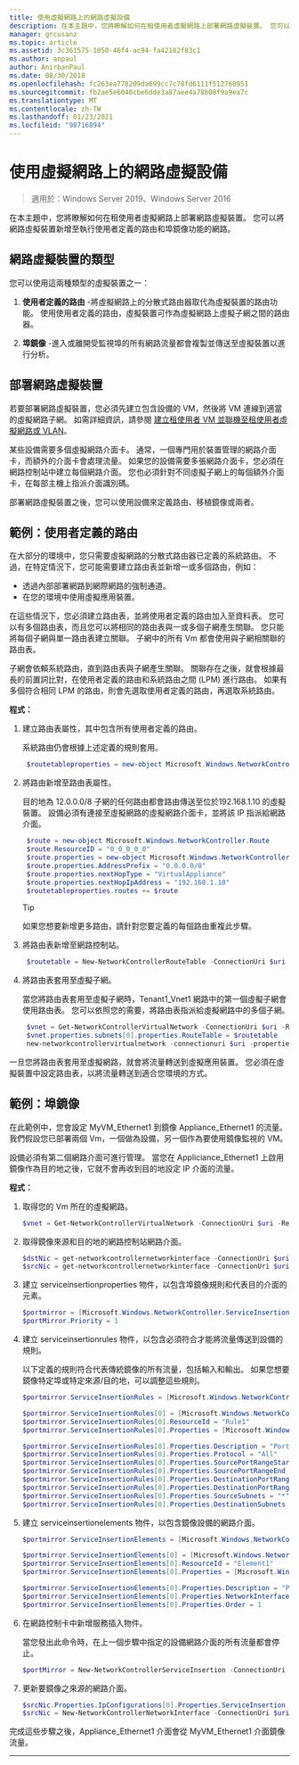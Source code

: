 ```yaml
---
title: 使用虛擬網路上的網路虛擬設備
description: 在本主題中，您將瞭解如何在租使用者虛擬網路上部署網路虛擬裝置。 您可以將網路虛擬裝置新增至執行使用者定義的路由和埠鏡像功能的網路。
manager: grcusanz
ms.topic: article
ms.assetid: 3c361575-1050-46f4-ac94-fa42102f83c1
ms.author: anpaul
author: AnirbanPaul
ms.date: 08/30/2018
ms.openlocfilehash: fc263ea778209da699cc7c78fd6111f512760951
ms.sourcegitcommit: fb2ae5e6040cbe6dde3a87aee4a78b08f9a9ea7c
ms.translationtype: MT
ms.contentlocale: zh-TW
ms.lasthandoff: 01/23/2021
ms.locfileid: "98716894"
---
```

# <a name="use-network-virtual-appliances-on-a-virtual-network"></a>使用虛擬網路上的網路虛擬設備

>適用於：Windows Server 2019、Windows Server 2016

在本主題中，您將瞭解如何在租使用者虛擬網路上部署網路虛擬裝置。 您可以將網路虛擬裝置新增至執行使用者定義的路由和埠鏡像功能的網路。

## <a name="types-of-network-virtual-appliances"></a>網路虛擬裝置的類型

您可以使用這兩種類型的虛擬裝置之一：

1. **使用者定義的路由** -將虛擬網路上的分散式路由器取代為虛擬裝置的路由功能。  使用使用者定義的路由，虛擬裝置可作為虛擬網路上虛擬子網之間的路由器。

2. **埠鏡像** -進入或離開受監視埠的所有網路流量都會複製並傳送至虛擬裝置以進行分析。


## <a name="deploying-a-network-virtual-appliance"></a>部署網路虛擬裝置

若要部署網路虛擬裝置，您必須先建立包含設備的 VM，然後將 VM 連線到適當的虛擬網路子網。 如需詳細資訊，請參閱 [建立租使用者 VM 並聯機至租使用者虛擬網路或 VLAN](Create-a-Tenant-VM.md)。

某些設備需要多個虛擬網路介面卡。 通常，一個專門用於裝置管理的網路介面卡，而額外的介面卡會處理流量。  如果您的設備需要多張網路介面卡，您必須在網路控制站中建立每個網路介面。 您也必須針對不同虛擬子網上的每個額外介面卡，在每部主機上指派介面識別碼。

部署網路虛擬裝置之後，您可以使用設備來定義路由、移植鏡像或兩者。


## <a name="example-user-defined-routing"></a>範例：使用者定義的路由

在大部分的環境中，您只需要虛擬網路的分散式路由器已定義的系統路由。 不過，在特定情況下，您可能需要建立路由表並新增一或多個路由，例如：

- 透過內部部署網路到網際網路的強制通道。
- 在您的環境中使用虛擬應用裝置。

在這些情況下，您必須建立路由表，並將使用者定義的路由加入至資料表。 您可以有多個路由表，而且您可以將相同的路由表與一或多個子網產生關聯。 您只能將每個子網與單一路由表建立關聯。 子網中的所有 Vm 都會使用與子網相關聯的路由表。

子網會依賴系統路由，直到路由表與子網產生關聯。 關聯存在之後，就會根據最長的前置詞比對，在使用者定義的路由和系統路由之間 (LPM) 進行路由。 如果有多個符合相同 LPM 的路由，則會先選取使用者定義的路由，再選取系統路由。

**程式：**

1. 建立路由表屬性，其中包含所有使用者定義的路由。<p>系統路由仍會根據上述定義的規則套用。

   ```PowerShell
    $routetableproperties = new-object Microsoft.Windows.NetworkController.RouteTableProperties
   ```

2. 將路由新增至路由表屬性。<p>目的地為 12.0.0.0/8 子網的任何路由都會路由傳送至位於192.168.1.10 的虛擬裝置。 設備必須有連接至虛擬網路的虛擬網路介面卡，並將該 IP 指派給網路介面。

   ```PowerShell
    $route = new-object Microsoft.Windows.NetworkController.Route
    $route.ResourceID = "0_0_0_0_0"
    $route.properties = new-object Microsoft.Windows.NetworkController.RouteProperties
    $route.properties.AddressPrefix = "0.0.0.0/0"
    $route.properties.nextHopType = "VirtualAppliance"
    $route.properties.nextHopIpAddress = "192.168.1.10"
    $routetableproperties.routes += $route
   ```
   >[!TIP]
   >如果您想要新增更多路由，請針對您要定義的每個路由重複此步驟。

3. 將路由表新增至網路控制站。

   ```PowerShell
    $routetable = New-NetworkControllerRouteTable -ConnectionUri $uri -ResourceId "Route1" -Properties $routetableproperties
   ```

4. 將路由表套用至虛擬子網。<p>當您將路由表套用至虛擬子網時，Tenant1_Vnet1 網路中的第一個虛擬子網會使用路由表。 您可以依照您的需要，將路由表指派給虛擬網路中的多個子網。

   ```PowerShell
    $vnet = Get-NetworkControllerVirtualNetwork -ConnectionUri $uri -ResourceId "Tenant1_VNet1"
    $vnet.properties.subnets[0].properties.RouteTable = $routetable
    new-networkcontrollervirtualnetwork -connectionuri $uri -properties $vnet.properties -resourceId $vnet.resourceid
   ```

一旦您將路由表套用至虛擬網路，就會將流量轉送到虛擬應用裝置。 您必須在虛擬裝置中設定路由表，以將流量轉送到適合您環境的方式。

## <a name="example-port-mirroring"></a>範例：埠鏡像

在此範例中，您會設定 MyVM_Ethernet1 到鏡像 Appliance_Ethernet1 的流量。  我們假設您已部署兩個 Vm，一個做為設備，另一個作為要使用鏡像監視的 VM。

設備必須有第二個網路介面可進行管理。 當您在 Appliciance_Ethernet1 上啟用鏡像作為目的地之後，它就不會再收到目的地設定 IP 介面的流量。


**程式：**

1. 取得您的 Vm 所在的虛擬網路。

   ```PowerShell
   $vnet = Get-NetworkControllerVirtualNetwork -ConnectionUri $uri -ResourceId "Tenant1_VNet1"
   ```

2. 取得鏡像來源和目的地的網路控制站網路介面。

   ```PowerShell
   $dstNic = get-networkcontrollernetworkinterface -ConnectionUri $uri -ResourceId "Appliance_Ethernet1"
   $srcNic = get-networkcontrollernetworkinterface -ConnectionUri $uri -ResourceId "MyVM_Ethernet1"
   ```

3. 建立 serviceinsertionproperties 物件，以包含埠鏡像規則和代表目的介面的元素。

   ```PowerShell
   $portmirror = [Microsoft.Windows.NetworkController.ServiceInsertionProperties]::new()
   $portMirror.Priority = 1
   ```

4. 建立 serviceinsertionrules 物件，以包含必須符合才能將流量傳送到設備的規則。<p>以下定義的規則符合代表傳統鏡像的所有流量，包括輸入和輸出。  如果您想要鏡像特定埠或特定來源/目的地，可以調整這些規則。

   ```PowerShell
   $portmirror.ServiceInsertionRules = [Microsoft.Windows.NetworkController.ServiceInsertionRule[]]::new(1)

   $portmirror.ServiceInsertionRules[0] = [Microsoft.Windows.NetworkController.ServiceInsertionRule]::new()
   $portmirror.ServiceInsertionRules[0].ResourceId = "Rule1"
   $portmirror.ServiceInsertionRules[0].Properties = [Microsoft.Windows.NetworkController.ServiceInsertionRuleProperties]::new()

   $portmirror.ServiceInsertionRules[0].Properties.Description = "Port Mirror Rule"
   $portmirror.ServiceInsertionRules[0].Properties.Protocol = "All"
   $portmirror.ServiceInsertionRules[0].Properties.SourcePortRangeStart = "0"
   $portmirror.ServiceInsertionRules[0].Properties.SourcePortRangeEnd = "65535"
   $portmirror.ServiceInsertionRules[0].Properties.DestinationPortRangeStart = "0"
   $portmirror.ServiceInsertionRules[0].Properties.DestinationPortRangeEnd = "65535"
   $portmirror.ServiceInsertionRules[0].Properties.SourceSubnets = "*"
   $portmirror.ServiceInsertionRules[0].Properties.DestinationSubnets = "*"
   ```

5. 建立 serviceinsertionelements 物件，以包含鏡像設備的網路介面。

   ```PowerShell
   $portmirror.ServiceInsertionElements = [Microsoft.Windows.NetworkController.ServiceInsertionElement[]]::new(1)

   $portmirror.ServiceInsertionElements[0] = [Microsoft.Windows.NetworkController.ServiceInsertionElement]::new()
   $portmirror.ServiceInsertionElements[0].ResourceId = "Element1"
   $portmirror.ServiceInsertionElements[0].Properties = [Microsoft.Windows.NetworkController.ServiceInsertionElementProperties]::new()

   $portmirror.ServiceInsertionElements[0].Properties.Description = "Port Mirror Element"
   $portmirror.ServiceInsertionElements[0].Properties.NetworkInterface = $dstNic
   $portmirror.ServiceInsertionElements[0].Properties.Order = 1
   ```

6. 在網路控制卡中新增服務插入物件。<p>當您發出此命令時，在上一個步驟中指定的設備網路介面的所有流量都會停止。

   ```PowerShell
   $portMirror = New-NetworkControllerServiceInsertion -ConnectionUri $uri -Properties $portmirror -ResourceId "MirrorAll"
   ```

7. 更新要鏡像之來源的網路介面。

   ```PowerShell
   $srcNic.Properties.IpConfigurations[0].Properties.ServiceInsertion = $portMirror
   $srcNic = New-NetworkControllerNetworkInterface -ConnectionUri $uri  -Properties $srcNic.Properties -ResourceId $srcNic.ResourceId
   ```

完成這些步驟之後，Appliance_Ethernet1 介面會從 MyVM_Ethernet1 介面鏡像流量。

---